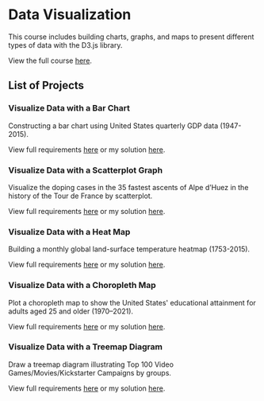 # Data Visualization
This course includes building charts, graphs, and maps to present different types of data with the D3.js library.

View the full course [here](https://www.freecodecamp.org/learn/data-visualization/).

## List of Projects

### Visualize Data with a Bar Chart
Constructing a bar chart using United States quarterly GDP data (1947-2015).

View full requirements [here](https://www.freecodecamp.org/learn/data-visualization/data-visualization-projects/visualize-data-with-a-bar-chart) or my solution [here](https://maanh96.github.io/us_gdp_bar_chart/).

### Visualize Data with a Scatterplot Graph
Visualize the doping cases in the 35 fastest ascents of Alpe d’Huez in the history of the Tour de France by scatterplot.

View full requirements [here](https://www.freecodecamp.org/learn/data-visualization/data-visualization-projects/visualize-data-with-a-scatterplot-graph) or my solution [here](https://maanh96.github.io/doping_racing_scatterplot/).

### Visualize Data with a Heat Map
Building a monthly global land-surface temperature heatmap (1753-2015).

View full requirements [here](https://www.freecodecamp.org/learn/data-visualization/data-visualization-projects/visualize-data-with-a-heat-map) or my solution [here](https://maanh96.github.io/global_temperature_heatmap/).

### Visualize Data with a Choropleth Map
Plot a choropleth map to show the United States' educational attainment for adults aged 25 and older (1970–2021).

View full requirements [here](https://www.freecodecamp.org/learn/data-visualization/data-visualization-projects/visualize-data-with-a-choropleth-map) or my solution [here](https://maanh96.github.io/us_edu_choropleth_map/).

### Visualize Data with a Treemap Diagram
Draw a treemap diagram illustrating Top 100 Video Games/Movies/Kickstarter Campaigns by groups.

View full requirements [here](https://www.freecodecamp.org/learn/data-visualization/data-visualization-projects/visualize-data-with-a-treemap-diagram) or my solution [here](https://maanh96.github.io/sale_data_treemap_diagram/).
